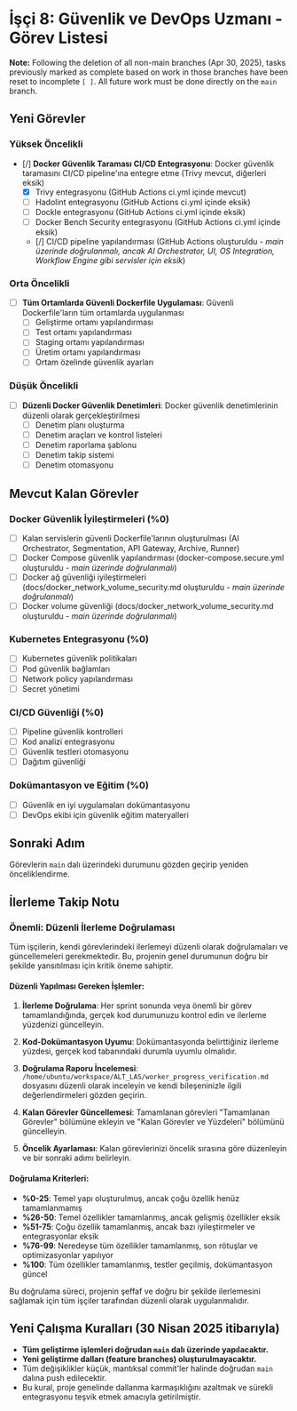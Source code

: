 # İşçi 8: Güvenlik ve DevOps Uzmanı - Görev Listesi

**Note:** Following the deletion of all non-main branches (Apr 30, 2025), tasks previously marked as complete based on work in those branches have been reset to incomplete `[ ]`. All future work must be done directly on the `main` branch.

## Yeni Görevler
### Yüksek Öncelikli
- [/] **Docker Güvenlik Taraması CI/CD Entegrasyonu**: Docker güvenlik taramasını CI/CD pipeline'ına entegre etme (Trivy mevcut, diğerleri eksik)
  - [X] Trivy entegrasyonu (GitHub Actions ci.yml içinde mevcut)
  - [ ] Hadolint entegrasyonu (GitHub Actions ci.yml içinde eksik)
  - [ ] Dockle entegrasyonu (GitHub Actions ci.yml içinde eksik)
  - [ ] Docker Bench Security entegrasyonu (GitHub Actions ci.yml içinde eksik)
  - [/] CI/CD pipeline yapılandırması (GitHub Actions oluşturuldu - *main üzerinde doğrulanmalı, ancak AI Orchestrator, UI, OS Integration, Workflow Engine gibi servisler için eksik*)

### Orta Öncelikli
- [ ] **Tüm Ortamlarda Güvenli Dockerfile Uygulaması**: Güvenli Dockerfile'ların tüm ortamlarda uygulanması
  - [ ] Geliştirme ortamı yapılandırması
  - [ ] Test ortamı yapılandırması
  - [ ] Staging ortamı yapılandırması
  - [ ] Üretim ortamı yapılandırması
  - [ ] Ortam özelinde güvenlik ayarları

### Düşük Öncelikli
- [ ] **Düzenli Docker Güvenlik Denetimleri**: Docker güvenlik denetimlerinin düzenli olarak gerçekleştirilmesi
  - [ ] Denetim planı oluşturma
  - [ ] Denetim araçları ve kontrol listeleri
  - [ ] Denetim raporlama şablonu
  - [ ] Denetim takip sistemi
  - [ ] Denetim otomasyonu

## Mevcut Kalan Görevler
### Docker Güvenlik İyileştirmeleri (%0)
- [ ] Kalan servislerin güvenli Dockerfile'larının oluşturulması (AI Orchestrator, Segmentation, API Gateway, Archive, Runner)
- [ ] Docker Compose güvenlik yapılandırması (docker-compose.secure.yml oluşturuldu - *main üzerinde doğrulanmalı*)
- [ ] Docker ağ güvenliği iyileştirmeleri (docs/docker_network_volume_security.md oluşturuldu - *main üzerinde doğrulanmalı*)
- [ ] Docker volume güvenliği (docs/docker_network_volume_security.md oluşturuldu - *main üzerinde doğrulanmalı*)
### Kubernetes Entegrasyonu (%0)
- [ ] Kubernetes güvenlik politikaları
- [ ] Pod güvenlik bağlamları
- [ ] Network policy yapılandırması
- [ ] Secret yönetimi

### CI/CD Güvenliği (%0)
- [ ] Pipeline güvenlik kontrolleri
- [ ] Kod analizi entegrasyonu
- [ ] Güvenlik testleri otomasyonu
- [ ] Dağıtım güvenliği

### Dokümantasyon ve Eğitim (%0)
- [ ] Güvenlik en iyi uygulamaları dokümantasyonu
- [ ] DevOps ekibi için güvenlik eğitim materyalleri

## Sonraki Adım
Görevlerin `main` dalı üzerindeki durumunu gözden geçirip yeniden önceliklendirme.

## İlerleme Takip Notu

### Önemli: Düzenli İlerleme Doğrulaması

Tüm işçilerin, kendi görevlerindeki ilerlemeyi düzenli olarak doğrulamaları ve güncellemeleri gerekmektedir. Bu, projenin genel durumunun doğru bir şekilde yansıtılması için kritik öneme sahiptir.

#### Düzenli Yapılması Gereken İşlemler:

1. **İlerleme Doğrulama**: Her sprint sonunda veya önemli bir görev tamamlandığında, gerçek kod durumunuzu kontrol edin ve ilerleme yüzdenizi güncelleyin.

2. **Kod-Dokümantasyon Uyumu**: Dokümantasyonda belirttiğiniz ilerleme yüzdesi, gerçek kod tabanındaki durumla uyumlu olmalıdır.

3. **Doğrulama Raporu İncelemesi**: `/home/ubuntu/workspace/ALT_LAS/worker_progress_verification.md` dosyasını düzenli olarak inceleyin ve kendi bileşeninizle ilgili değerlendirmeleri gözden geçirin.

4. **Kalan Görevler Güncellemesi**: Tamamlanan görevleri "Tamamlanan Görevler" bölümüne ekleyin ve "Kalan Görevler ve Yüzdeleri" bölümünü güncelleyin.

5. **Öncelik Ayarlaması**: Kalan görevlerinizi öncelik sırasına göre düzenleyin ve bir sonraki adımı belirleyin.

#### Doğrulama Kriterleri:

- **%0-25**: Temel yapı oluşturulmuş, ancak çoğu özellik henüz tamamlanmamış
- **%26-50**: Temel özellikler tamamlanmış, ancak gelişmiş özellikler eksik
- **%51-75**: Çoğu özellik tamamlanmış, ancak bazı iyileştirmeler ve entegrasyonlar eksik
- **%76-99**: Neredeyse tüm özellikler tamamlanmış, son rötuşlar ve optimizasyonlar yapılıyor
- **%100**: Tüm özellikler tamamlanmış, testler geçilmiş, dokümantasyon güncel

Bu doğrulama süreci, projenin şeffaf ve doğru bir şekilde ilerlemesini sağlamak için tüm işçiler tarafından düzenli olarak uygulanmalıdır.

## Yeni Çalışma Kuralları (30 Nisan 2025 itibarıyla)

- **Tüm geliştirme işlemleri doğrudan `main` dalı üzerinde yapılacaktır.**
- **Yeni geliştirme dalları (feature branches) oluşturulmayacaktır.**
- Tüm değişiklikler küçük, mantıksal commit'ler halinde doğrudan `main` dalına push edilecektir.
- Bu kural, proje genelinde dallanma karmaşıklığını azaltmak ve sürekli entegrasyonu teşvik etmek amacıyla getirilmiştir.

